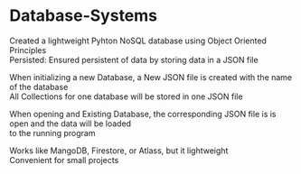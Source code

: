 # Database-Systems

Created a lightweight Pyhton NoSQL database using Object Oriented Principles <br>
Persisted: Ensured persistent of data by storing data in a JSON file 

When initializing a new Database, a New JSON file is created with the name of the database <br>
All Collections for one database will be stored in one JSON file 

When opening and Existing Database, the corresponding JSON file is is open and the data will be loaded <br>
to the running program

Works like MangoDB, Firestore, or Atlass, but it lightweight <br>
Convenient for small projects
